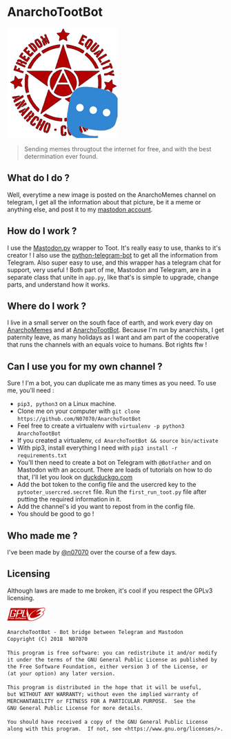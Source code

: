 # AnarchoTootBot

![logo](images/logo.png)

> Sending memes througtout the internet for free, and with the best determination ever found.

## What do I do ?

Well, everytime a new image is posted on the AnarchoMemes channel on telegram, I get all the information about that picture, be it a meme or anything else, and post it to my [mastodon account](https://anticapitalist.party/@AnarchoTootBot).

## How do I work ?

I use the [Mastodon.py](https://github.com/halcy/Mastodon.py/) wrapper to Toot. It's really easy to use, thanks to it's creator ! I also use the [python-telegram-bot](https://python-telegram-bot.org/) to get all the information from Telegram. Also super easy to use, and this wrapper has a telegram chat for support, very useful ! Both part of me, Mastodon and Telegram, are in a separate class that unite in `app.py`, like that's is simple to upgrade, change parts, and understand how it works.

## Where do I work ?

I live in a small server on the south face of earth, and work every day on [AnarchoMemes](https://t.me/AnarchoMemes) and at [AnarchoTootBot](https://anticapitalist.party/@AnarchoTootBot). Because I'm run by anarchists, I get paternity leave, as many holidays as I want and am part of the cooperative that runs the channels with an equals voice to humans. Bot rights ftw !

## Can I use you for my own channel ?

Sure ! I'm a bot, you can duplicate me as many times as you need. To use me, you'll need :
- `pip3, python3` on a Linux machine.
- Clone me on your computer with `git clone https://github.com/N07070/AnarchoTootBot`
- Feel free to create a virtualenv with `virtualenv -p python3 AnarchoTootBot`
- If you created a virtualenv, `cd AnarchoTootBot && source bin/activate`
- With pip3, install everything I need with `pip3 install -r requirements.txt`
- You'll then need to create a bot on Telegram with `@BotFather` and on Mastodon with an account. There are loads of tutorials on how to do that, I'll let you look on [duckduckgo.com](https://duckduckgo.com/?q=how+to+create+a+telegram+bot)
- Add the bot token to the config file and the usercred key to the `pytooter_usercred.secret` file. Run the `first_run_toot.py` file after putting the required information in it.
- Add the channel's id you want to repost from in the config file.
- You should be good to go !

## Who made me ?

I've been made by [@n07070](https://github.com/N07070) over the course of a few days.


## Licensing

Although laws are made to me broken, it's cool if you respect the GPLv3 licensing.

![gplv3](images/gpl.png)

    AnarchoTootBot - Bot bridge between Telegram and Mastodon
    Copyright (C) 2018  N07070

    This program is free software: you can redistribute it and/or modify
    it under the terms of the GNU General Public License as published by
    the Free Software Foundation, either version 3 of the License, or
    (at your option) any later version.

    This program is distributed in the hope that it will be useful,
    but WITHOUT ANY WARRANTY; without even the implied warranty of
    MERCHANTABILITY or FITNESS FOR A PARTICULAR PURPOSE.  See the
    GNU General Public License for more details.

    You should have received a copy of the GNU General Public License
    along with this program.  If not, see <https://www.gnu.org/licenses/>.

